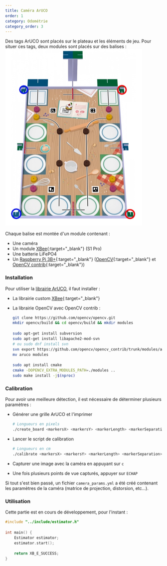 ```yaml
---
title: Caméra ArUCO
order: 1
category: Odométrie
category_order: 3
---
```


Des tags ArUCO sont placés sur le plateau et les éléments de jeu. Pour situer ces tags, deux modules sont placés sur des balises :
![Terrain de jeu](/images/diagrams/Playground.webp)

Chaque balise est montée d'un module contenant :
- Une caméra
- Un module [XBee](/communication/XBee/principe){:target="_blank"} (S1 Pro)
- Une batterie LiFePO4
- Un [Raspberry Pi 3B+](/communication/XBee/raspberry){:target="_blank"} ([OpenCV](https://opencv.org/){:target="_blank"} et [OpenCV contrib](https://github.com/opencv/opencv_contrib){:target="_blank"})

### Installation

Pour utiliser la [librairie ArUCO](https://github.com/RobotechNancy/Odometrie/tree/master/camera_aruco), il faut installer :
- La librairie custom [XBee](/communication/XBee/raspberry/#installation-de-la-librairie){:target="_blank"}
- La librairie OpenCV avec OpenCV contrib :

  ```bash
  git clone https://github.com/opencv/opencv.git
  mkdir opencv/build && cd opencv/build && mkdir modules

  sudo apt-get install subversion
  sudo apt-get install libapache2-mod-svn 
  # ou sudo dnf install svn
  svn export https://github.com/opencv/opencv_contrib/trunk/modules/aruco
  mv aruco modules
  
  sudo apt install cmake
  cmake -DOPENCV_EXTRA_MODULES_PATH=./modules ..
  sudo make install -j$(nproc)
  ```

### Calibration

Pour avoir une meilleure détection, il est nécessaire de déterminer plusieurs paramètres :
- Générer une grille ArUCO et l'imprimer

  ```bash
  # Longueurs en pixels
  ./create_board <markersX> <markersY> <markerLength> <markerSeparation>
  ```
- Lancer le script de calibration
  
  ```bash
  # Longueurs en cm
  ./calibrate <markersX> <markersY> <markerLength> <markerSeparation>
  ```
- Capturer une image avec la caméra en appuyant sur `c`
- Une fois plusieurs points de vue capturés, appuyer sur `ECHAP`

Si tout s'est bien passé, un fichier `camera_params.yml` a été créé contenant les paramètres de la caméra (matrice de projection, distorsion, etc...).

### Utilisation

Cette partie est en cours de développement, pour l'instant :
```cpp
#include "../include/estimator.h"

int main() {
    Estimator estimator;
    estimator.start();

    return XB_E_SUCCESS;
}
```
